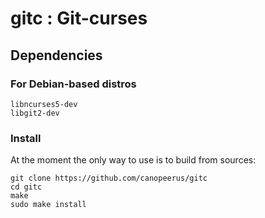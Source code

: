 # gitc : Git-curses

## Dependencies

### For Debian-based distros

```
libncurses5-dev
libgit2-dev
```

### Install

At the moment the only way to use is to build from sources:

```
git clone https://github.com/canopeerus/gitc
cd gitc
make
sudo make install
```
